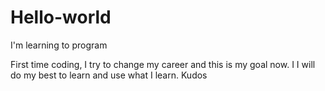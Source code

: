 # Hello-world

I'm learning to program

First time coding, I try to change my career and this is my goal now. I
I will do my best to learn and use what I learn.
Kudos
